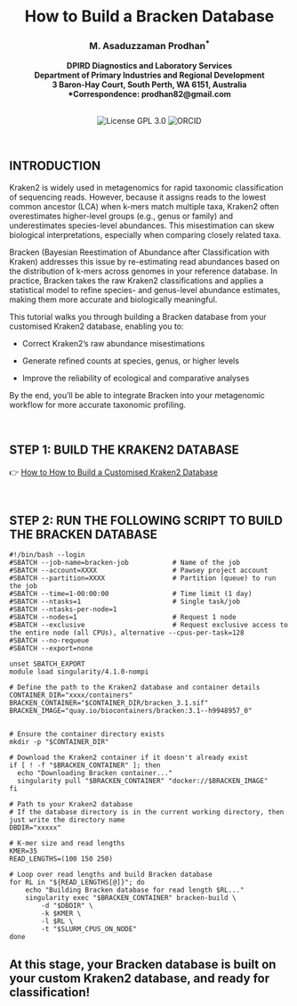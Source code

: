 
<h1 align="center">How to Build a Bracken Database</h1>


<h3 align="center">M. Asaduzzaman Prodhan<sup>*</sup> </h3>


<div align="center"><b> DPIRD Diagnostics and Laboratory Services </b></div>


<div align="center"><b> Department of Primary Industries and Regional Development </b></div>


<div align="center"><b> 3 Baron-Hay Court, South Perth, WA 6151, Australia </b></div>


<div align="center"><b> *Correspondence: prodhan82@gmail.com </b></div>


<br />


<p align="center">
  <a href="https://github.com/asadprodhan/How_to_build_a_Customised_Kraken2_Database/blob/main/LICENSE"><img src="https://img.shields.io/badge/License-GPL%203.0-yellow.svg" alt="License GPL 3.0" style="display: inline-block;"></a>
  <a href="https://orcid.org/0000-0002-1320-3486"><img src="https://img.shields.io/badge/ORCID-green?style=flat-square&logo=ORCID&logoColor=white" alt="ORCID" style="display: inline-block;"></a>
</p>


<br />


## **INTRODUCTION**

Kraken2 is widely used in metagenomics for rapid taxonomic classification of sequencing reads. However, because it assigns reads to the lowest common ancestor (LCA) when k-mers match multiple taxa, Kraken2 often overestimates higher-level groups (e.g., genus or family) and underestimates species-level abundances. This misestimation can skew biological interpretations, especially when comparing closely related taxa.

Bracken (Bayesian Reestimation of Abundance after Classification with Kraken) addresses this issue by re-estimating read abundances based on the distribution of k-mers across genomes in your reference database. In practice, Bracken takes the raw Kraken2 classifications and applies a statistical model to refine species- and genus-level abundance estimates, making them more accurate and biologically meaningful.

This tutorial walks you through building a Bracken database from your customised Kraken2 database, enabling you to:

- Correct Kraken2’s raw abundance misestimations

- Generate refined counts at species, genus, or higher levels

- Improve the reliability of ecological and comparative analyses

By the end, you’ll be able to integrate Bracken into your metagenomic workflow for more accurate taxonomic profiling.


<br />


## **STEP 1: BUILD THE KRAKEN2 DATABASE**


👉 [How to How to Build a Customised Kraken2 Database](https://github.com/asadprodhan/How_to_build_a_Customised_Kraken2_Database/blob/main/README.md)



<br />

## **STEP 2: RUN THE FOLLOWING SCRIPT TO BUILD THE BRACKEN DATABASE**


```
#!/bin/bash --login
#SBATCH --job-name=bracken-job           # Name of the job
#SBATCH --account=XXXX                   # Pawsey project account
#SBATCH --partition=XXXX                 # Partition (queue) to run the job
#SBATCH --time=1-00:00:00                # Time limit (1 day)
#SBATCH --ntasks=1                       # Single task/job
#SBATCH --ntasks-per-node=1
#SBATCH --nodes=1                        # Request 1 node
#SBATCH --exclusive                      # Request exclusive access to the entire node (all CPUs), alternative --cpus-per-task=128
#SBATCH --no-requeue
#SBATCH --export=none

unset SBATCH_EXPORT
module load singularity/4.1.0-nompi

# Define the path to the Kraken2 database and container details
CONTAINER_DIR="xxxx/containers"
BRACKEN_CONTAINER="$CONTAINER_DIR/bracken_3.1.sif"
BRACKEN_IMAGE="quay.io/biocontainers/bracken:3.1--h9948957_0"


# Ensure the container directory exists
mkdir -p "$CONTAINER_DIR"

# Download the Kraken2 container if it doesn't already exist
if [ ! -f "$BRACKEN_CONTAINER" ]; then
  echo "Downloading Bracken container..."
  singularity pull "$BRACKEN_CONTAINER" "docker://$BRACKEN_IMAGE"
fi

# Path to your Kraken2 database
# If the database directory is in the current working directory, then just write the directory name
DBDIR="xxxxx"

# K-mer size and read lengths
KMER=35
READ_LENGTHS=(100 150 250)

# Loop over read lengths and build Bracken database
for RL in "${READ_LENGTHS[@]}"; do
    echo "Building Bracken database for read length $RL..."
    singularity exec "$BRACKEN_CONTAINER" bracken-build \
        -d "$DBDIR" \
        -k $KMER \
        -l $RL \
        -t "$SLURM_CPUS_ON_NODE"
done
```

## **At this stage, your Bracken database is built on your custom Kraken2 database, and ready for classification!**
